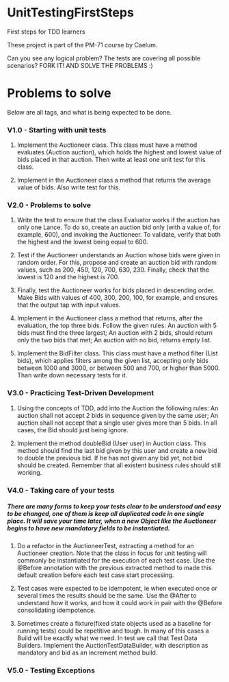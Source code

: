 UnitTestingFirstSteps
=====================

First steps for TDD learners

These project is part of the PM-71 course by Caelum.

Can you see any logical problem? The tests are covering all possible scenarios? FORK IT! AND SOLVE THE PROBLEMS :)

# Problems to solve

Below are all tags, and what is being expected to be done.

### V1.0 - Starting with unit tests
1. Implement the Auctioneer class. This class must have a method evaluates (Auction auction), which holds the highest and lowest value of bids placed in that auction. Then write at least one unit test for this class.

2. Implement in the Auctioneer class a method that returns the average value of bids. Also write test for this.

### V2.0 - Problems to solve

1. Write the test to ensure that the class Evaluator works if the auction has only one Lance. To do so, create an auction bid only (with a value of, for example, 600), and invoking the Auctioneer. To validate, verify that both the highest and the lowest being equal to 600.

2. Test if the Auctioneer understands an Auction whose bids were given in random order. For this, propose and create an auction bid with random values​​, such as 200, 450, 120, 700, 630, 230. Finally, check that the lowest is 120 and the highest is 700.

3. Finally, test the Auctioneer works for bids placed in descending order. Make Bids with values ​​of 400, 300, 200, 100, for example, and ensures that the output tap with input values​​.

4. Implement in the Auctioneer class a method that returns, after the evaluation, the top three bids.  Follow the given rules: An auction with 5 bids must find the three largest; An auction with 2 bids, should return only the two bids that met; An auction with no bid, returns empty list.

5. Implement the BidFilter class. This class must have a method filter (List<Bid> bids), which applies filters among the given list, accepting only bids between 1000 and 3000, or between 500 and 700, or higher than 5000. Than write down necessary tests for it.

### V3.0 - Practicing Test-Driven Development

1. Using the concepts of TDD, add into the Auction the following rules: An auction shall not accept 2 bids in sequence given by the same user; An auction shall not accept that a single user gives more than 5 bids. In all cases, the Bid should just being ignore.

2. Implement the method doubleBid (User user) in Auction class. This method should find the last bid given by this user and create a new bid to double the previous bid. If he has not given any bid yet, not bid should be created. Remember that all existent business rules should still working.

### V4.0 - Taking care of your tests

##### There are many forms to keep your tests clear to be understood and easy to be changed, one of them is keep all duplicated code in one single place. It will save your time later, when a new Object like the Auctioneer begins to have new mandatory fields to be instantiated.

1. Do a refactor in the AuctioneerTest, extracting a method for an Auctioneer creation. Note that the class in focus for unit testing will commonly be instantiated for the execution of each test case. Use the @Before annotation with the previous extracted method to made this default creation before each test case start processing.

2. Test cases were expected to be idempotent, ie when executed once or several times the results should be the same. Use the @After to understand how it works, and how it could work in pair with the @Before consolidating idempotence.

3. Sometimes create a fixture(fixed state objects used as a baseline for running tests) could be repetitive and tough. In many of this cases a Build will be exactly what we need. In test we call that Test Data Builders. Implement the AuctionTestDataBuilder, with description as mandatory and bid as an increment method build.

### V5.0 - Testing Exceptions
